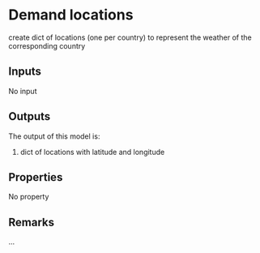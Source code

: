 # Demand locations

create dict of locations (one per country) to represent the weather of the corresponding country

## Inputs
No input

## Outputs
The output of this model is:

1. dict of locations with latitude and longitude

## Properties
No property

## Remarks

...